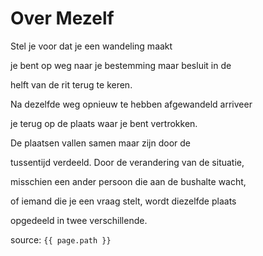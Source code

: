 # Over Mezelf


<p>Stel je voor dat je een wandeling maakt</p>
<p>je bent op weg naar je bestemming maar besluit in de</p>
<p>helft van de rit terug te keren.</p>
<p>Na dezelfde weg opnieuw te hebben afgewandeld arriveer</p>
<p>je terug op de plaats waar je bent vertrokken.</p>
<p>De plaatsen vallen samen maar zijn door de</p>
<p>tussentijd verdeeld. Door de verandering van de situatie,</p>
<p>misschien een ander persoon die aan de bushalte wacht,</p>
<p>of iemand die je een vraag stelt, wordt diezelfde plaats</p>
<p>opgedeeld in twee verschillende.</p>


source: `{{ page.path }}`




 
 
 

